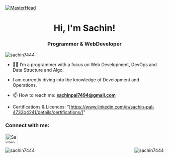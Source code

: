 [![MasterHead](https://user-images.githubusercontent.com/86270481/214122618-1bf43327-cdef-456e-81fe-fc71a9070c07.gif)](https://S.io)
<h1 align="center">Hi, I'm Sachin!</h1>
<h3 align="center">Programmer & WebDeveloper</h3>


<p align="left"> <img src="https://komarev.com/ghpvc/?username=sachin7444&label=Profile%20views&color=0e75b6&style=flat" alt="sachin7444" /></p>

- 🧑‍💻 I’m a programmer with a focus on Web Development, DevOps and Data Structure and Algo.

- I am currently diving into the knowledge of Development and Operations.
  
- 📫 How to reach me: **sachinpal7494@gmail.com**
  
-    Certifications & Licences: "[https://www.linkedin.com/in/sachin-pal-4733b4241/details/certifications/]"

<h3 align="left">Connect with me:</h3>
<p align="left">

<a href="https://www.linkedin.com/in/sachin-pal-4733b4241/" target="_blank">
  <img align="center" src="https://raw.githubusercontent.com/rahuldkjain/github-profile-readme-generator/master/src/images/icons/Social/linked-in-alt.svg" alt="Sachin Pal" height="30" width="40" />
</a>


<p><img align="left" src="https://github-readme-stats.vercel.app/api/top-langs?username=sachin7444&show_icons=true&locale=en&layout=compact" alt="sachin7444" /></p>

<p>&nbsp;<img align="right" src="https://github-readme-stats.vercel.app/api?username=sachin7444&show_icons=true&locale=en" alt="sachin7444" /></p>

